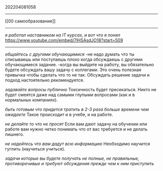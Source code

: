 202204081058
***
[[00 cамообразование]]
***
*я работал наставником на IT курсах, и вот что я понял*
https://www.youtube.com/embed/7lHSAsdJO18?start=509
***

*общайтесь с другими обучающимися*
-не надо думать что ты списываешь или поступаешь плохо когда обсуждаешь с другими обучающимеся задание.
-когда вы выйдите на работу, вы обязательно будете обсуждать вашу задачу с коллегами. 
Это очень полезная привычка чтобы сделать что то не так. 
Обсуждать решение задачи и подход настоятельно рекомендуется.

*задавайте вопросы публично* 
Токсичность будет пресекаться. 
Никто не будет смеятся даже над самыми глупыми вопросами (как и в нормальных компаниях).

*быть готовым что придется тратить в 2-3 раза больше времени чем ожидаете* 
Такое происходит и в учебе, и на работе.

*не делайте то что не просят* 
Если вам дают задачу на обучении или работе вам нужно четко понимать что от вас требуется и не делать лишнего.

*не надейтесь что вам дадут всю информацию* 
Необходимо научится гуглить (научиться учиться).

*задачи которые вы будете получать не полные, не правильные, противоречивые и требуют обсуждения прежде чем к ним приступить*